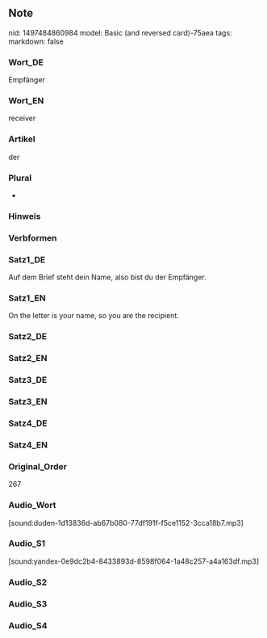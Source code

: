## Note
nid: 1497484860984
model: Basic (and reversed card)-75aea
tags: 
markdown: false

### Wort_DE
Empfänger

### Wort_EN
receiver

### Artikel
der

### Plural
-

### Hinweis


### Verbformen


### Satz1_DE
Auf dem Brief steht dein Name, also bist du der Empfänger.

### Satz1_EN
On the letter is your name, so you are the recipient.

### Satz2_DE


### Satz2_EN


### Satz3_DE


### Satz3_EN


### Satz4_DE


### Satz4_EN


### Original_Order
267

### Audio_Wort
[sound:duden-1d13836d-ab67b080-77df191f-f5ce1152-3cca18b7.mp3]

### Audio_S1
[sound:yandex-0e9dc2b4-8433893d-8598f064-1a48c257-a4a163df.mp3]

### Audio_S2


### Audio_S3


### Audio_S4

